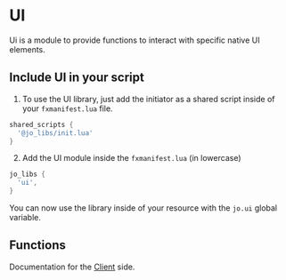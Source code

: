 # UI

Ui is a module to provide functions to interact with specific native UI elements.

## Include UI in your script

1. To use the UI library, just add the initiator as a shared script inside of your `fxmanifest.lua` file.
```lua
shared_scripts {
  '@jo_libs/init.lua'
}
```
2. Add the UI module inside the `fxmanifest.lua` (in lowercase)
```lua
jo_libs {
  'ui',
}
```
You can now use the library inside of your resource with the `jo.ui` global variable.

## Functions

Documentation for the [Client](./client.md) side.  
